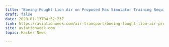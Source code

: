 ```yaml
---
title: "Boeing Fought Lion Air on Proposed Max Simulator Training Requirement"
draft: false
date: 2020-01-13T04:52:23Z
link: https://aviationweek.com/air-transport/boeing-fought-lion-air-proposed-max-simulator-training-requirement?utm_medium=RSS&utm_source=hune
site: aviationweek.com
topic: Hacker News  

---
```

